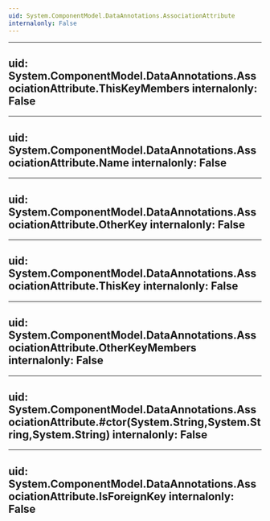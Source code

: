 ```yaml
---
uid: System.ComponentModel.DataAnnotations.AssociationAttribute
internalonly: False
---
```


---
uid: System.ComponentModel.DataAnnotations.AssociationAttribute.ThisKeyMembers
internalonly: False
---

---
uid: System.ComponentModel.DataAnnotations.AssociationAttribute.Name
internalonly: False
---

---
uid: System.ComponentModel.DataAnnotations.AssociationAttribute.OtherKey
internalonly: False
---

---
uid: System.ComponentModel.DataAnnotations.AssociationAttribute.ThisKey
internalonly: False
---

---
uid: System.ComponentModel.DataAnnotations.AssociationAttribute.OtherKeyMembers
internalonly: False
---

---
uid: System.ComponentModel.DataAnnotations.AssociationAttribute.#ctor(System.String,System.String,System.String)
internalonly: False
---

---
uid: System.ComponentModel.DataAnnotations.AssociationAttribute.IsForeignKey
internalonly: False
---

